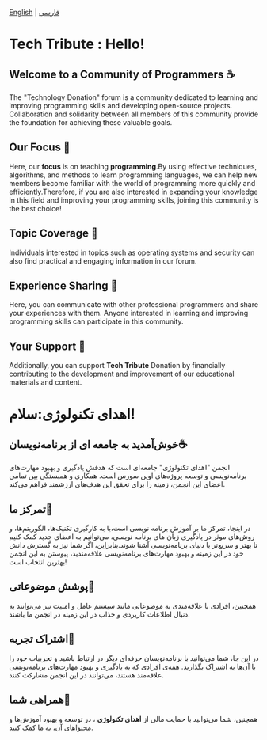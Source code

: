 [English](#tech-tribute--hello)  |  [فارسی](#اهدای-تکنولوژیسلام)
# Tech Tribute : Hello!
## Welcome to a Community of Programmers ☕
The "Technology Donation" forum is a community dedicated to learning and improving programming skills and developing open-source projects. Collaboration and solidarity between all members of this community provide the foundation for achieving these valuable goals.
## Our Focus 🎯
 Here, our **focus** is on teaching **programming**.By using effective techniques, algorithms, and methods to learn programming languages, we can help new members become familiar with the world of programming more quickly and efficiently.Therefore, if you are also interested in expanding your knowledge in this field and improving your programming skills, joining this community is the best choice! 
## Topic Coverage 📜
Individuals interested in topics such as operating systems and security can also find practical and engaging information in our forum.
## Experience Sharing 📑
Here, you can communicate with other professional programmers and share your experiences with them. Anyone interested in learning and improving programming skills can participate in this community.
## Your Support 💎
Additionally, you can support **Tech Tribute**  Donation by financially contributing to the development and improvement of our educational materials and content.

# اهدای تکنولوژی:سلام!
## خوش‌آمدید به جامعه ای از برنامه‌نویسان☕️
انجمن "اهدای تکنولوژی" جامعه‌ای است که هدفش یادگیری و بهبود مهارت‌های برنامه‌نویسی و توسعه پروژه‌های اوپن سورس است. همکاری و همبستگی بین تمامی اعضای این انجمن، زمینه را برای تحقق این هدف‌های ارزشمند فراهم می‌کند. 
## تمرکز ما🎯
  در اینجا، تمرکز ما بر آموزش برنامه نویسی است،با به کارگیری تکنیک‌ها، الگوریتم‌ها، و روش‌های موثر در یادگیری زبان های برنامه نویسی، می‌توانیم به اعضای جدید کمک کنیم تا بهتر و سریع‌تر با دنیای برنامه‌نویسی آشنا شوند.بنابراین، اگر شما نیز به گسترش دانش خود در این زمینه و بهبود مهارت‌های برنامه‌نویسی علاقه‌مندید، پیوستن به این انجمن بهترین انتخاب است!
## پوشش موضوعاتی📜
همچنین، افرادی با علاقه‌مندی به موضوعاتی مانند سیستم عامل و امنیت نیز می‌توانند به دنبال اطلاعات کاربردی و جذاب در این زمینه در انجمن ما باشند.
## اشتراک تجربه📑
در این جا، شما می‌توانید با برنامه‌نویسان حرفه‌ای دیگر در ارتباط باشید و تجربیات خود را با آن‌ها به اشتراک بگذارید. همه‌ی افرادی که به یادگیری و بهبود مهارت‌های برنامه‌نویسی علاقه‌مند هستند، می‌توانند در این انجمن مشارکت کنند. 
## همراهی شما💎
همچنین، شما می‌توانید با حمایت مالی از **اهدای تکنولوژی** ، در توسعه و بهبود آموزش‌ها و محتواهای آن، به ما کمک کنید.
